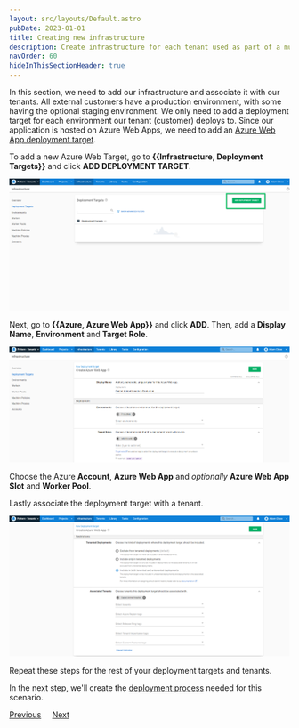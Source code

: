 ```yaml
---
layout: src/layouts/Default.astro
pubDate: 2023-01-01
title: Creating new infrastructure
description: Create infrastructure for each tenant used as part of a multi-tenant SaaS setup in Octopus Deploy.
navOrder: 60
hideInThisSectionHeader: true
---
```


In this section, we need to add our infrastructure and associate it with our tenants. All external customers have a production environment, with some having the optional staging environment.   We only need to add a deployment target for each environment our tenant (customer) deploys to. Since our application is hosted on Azure Web Apps, we need to add an [Azure Web App deployment target](/docs/infrastructure/deployment-targets/azure/web-app-targets/).

To add a new Azure Web Target, go to **{{Infrastructure, Deployment Targets}}** and click **ADD DEPLOYMENT TARGET**.

![](/docs/tenants/guides/multi-tenant-saas-application/images/creating-new-deployment-target.png "width=500")

Next, go to **{{Azure, Azure Web App}}** and click **ADD**. Then, add a **Display Name**, **Environment** and **Target Role**.

![](/docs/tenants/guides/multi-tenant-saas-application/images/adding-new-deployment-target-details-1.png "width=500")

Choose the Azure **Account**, **Azure Web App** and *optionally* **Azure Web App Slot** and **Worker Pool**.

Lastly associate the deployment target with a tenant.

![](/docs/tenants/guides/multi-tenant-saas-application/images/adding-deployment-target-details-tenant.png "width=500")

Repeat these steps for the rest of your deployment targets and tenants.

In the next step, we'll create the [deployment process](/docs/tenants/guides/multi-tenant-saas-application/creating-project-deployment-process/) needed for this scenario.

<span><a class="btn btn-secondary" href="/docs/tenants/guides/multi-tenant-saas-application/creating-project-template-variables">Previous</a></span>&nbsp;&nbsp;&nbsp;&nbsp;&nbsp;<span><a class="btn btn-success" href="/docs/tenants/guides/multi-tenant-saas-application/creating-project-deployment-process">Next</a></span>